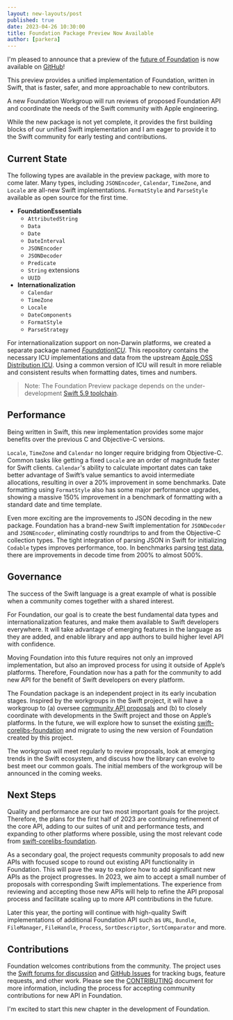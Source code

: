 ```yaml
---
layout: new-layouts/post
published: true
date: 2023-04-26 10:30:00
title: Foundation Package Preview Now Available
author: [parkera]
---
```


I'm pleased to announce that a preview of the [future of Foundation](https://www.swift.org/blog/future-of-foundation/) is now available on [GitHub](https://github.com/swiftlang/swift-foundation)!

This preview provides a unified implementation of Foundation, written in Swift, that is faster, safer, and more approachable to new contributors.

A new Foundation Workgroup will run reviews of proposed Foundation API and coordinate the needs of the Swift community with Apple engineering.

While the new package is not yet complete, it provides the first building blocks of our unified Swift implementation and I am eager to provide it to the Swift community for early testing and contributions.

## Current State

The following types are available in the preview package, with more to come later. Many types, including `JSONEncoder`, `Calendar`, `TimeZone`, and `Locale` are all-new Swift implementations. `FormatStyle` and `ParseStyle` available as open source for the first time.

* **FoundationEssentials**
    * `AttributedString`
    * `Data`
    * `Date`
    * `DateInterval`
    * `JSONEncoder`
    * `JSONDecoder`
    * `Predicate`
    * `String` extensions
    * `UUID`
* **Internationalization**
    * `Calendar`
    * `TimeZone`
    * `Locale`
    * `DateComponents`
    * `FormatStyle`
    * `ParseStrategy`

For internationalization support on non-Darwin platforms, we created a separate package named *[FoundationICU](https://github.com/swiftlang/swift-foundation-icu)*. This repository contains the necessary ICU implementations and data from the upstream [Apple OSS Distribution ICU](https://github.com/apple-oss-distributions/ICU). Using a common version of ICU will result in more reliable and consistent results when formatting dates, times and numbers.

> Note: The Foundation Preview package depends on the under-development [Swift 5.9 toolchain](https://www.swift.org/download).

## Performance

Being written in Swift, this new implementation provides some major benefits over the previous C and Objective-C versions.

`Locale`, `TimeZone` and `Calendar` no longer require bridging from Objective-C. Common tasks like getting a fixed `Locale` are an order of magnitude faster for Swift clients. `Calendar`'s ability to calculate important dates can take better advantage of Swift’s value semantics to avoid intermediate allocations, resulting in over a 20% improvement in some benchmarks. Date formatting using `FormatStyle` also has some major performance upgrades, showing a massive 150% improvement in a benchmark of formatting with a standard date and time template.

Even more exciting are the improvements to JSON decoding in the new package. Foundation has a brand-new Swift implementation for `JSONDecoder` and `JSONEncoder`, eliminating costly roundtrips to and from the Objective-C collection types. The tight integration of parsing JSON in Swift for initializing `Codable` types improves performance, too. In benchmarks parsing [test data](https://www.boost.org/doc/libs/master/libs/json/doc/html/json/benchmarks.html), there are improvements in decode time from 200% to almost 500%.

## Governance

The success of the Swift language is a great example of what is possible when a community comes together with a shared interest.

For Foundation, our goal is to create the best fundamental data types and internationalization features, and make them available to Swift developers everywhere. It will take advantage of emerging features in the language as they are added, and enable library and app authors to build higher level API with confidence.

Moving Foundation into this future requires not only an improved implementation, but also an improved process for using it outside of Apple’s platforms. Therefore, Foundation now has a path for the community to add new API for the benefit of Swift developers on every platform.

The Foundation package is an independent project in its early incubation stages. Inspired by the workgroups in the Swift project, it will have a workgroup to (a) oversee [community API proposals](https://github.com/swiftlang/swift-foundation/blob/main/Evolution.md) and (b) to closely coordinate with developments in the Swift project and those on Apple’s platforms. In the future, we will explore how to sunset the existing [swift-corelibs-foundation](https://github.com/swiftlang/swift-corelibs-foundation) and migrate to using the new version of Foundation created by this project.

The workgroup will meet regularly to review proposals, look at emerging trends in the Swift ecosystem, and discuss how the library can evolve to best meet our common goals. The initial members of the workgroup will be announced in the coming weeks.

## Next Steps

Quality and performance are our two most important goals for the project. Therefore, the plans for the first half of 2023 are continuing refinement of the core API, adding to our suites of unit and performance tests, and expanding to other platforms where possible, using the most relevant code from [swift-corelibs-foundation](https://github.com/swiftlang/swift-corelibs-foundation).

As a secondary goal, the project requests community proposals to add new APIs with focused scope to round out existing API functionality in Foundation. This will pave the way to explore how to add significant new APIs as the project progresses. In 2023, we aim to accept a small number of proposals with corresponding Swift implementations. The experience from reviewing and accepting those new APIs will help to refine the API proposal process and facilitate scaling up to more API contributions in the future.

Later this year, the porting will continue with high-quality Swift implementations of additional Foundation API such as `URL`, `Bundle`, `FileManager`, `FileHandle`, `Process`, `SortDescriptor`, `SortComparator` and more. 

## Contributions

Foundation welcomes contributions from the community. The project uses the [Swift forums for discussion](https://forums.swift.org/c/related-projects/foundation/99) and [GitHub Issues](https://github.com/swiftlang/swift-foundation/issues) for tracking bugs, feature requests, and other work. Please see the [CONTRIBUTING](https://github.com/swiftlang/swift-foundation/blob/main/CONTRIBUTING.md) document for more information, including the process for accepting community contributions for new API in Foundation.

I'm excited to start this new chapter in the development of Foundation. 